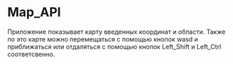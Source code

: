 # Map_API
Приложение показывает карту введенных координат и области.
Также по это карте можно перемещаться с помощью кнопок wasd и приближаться или отдаляться с помощью кнопок Left_Shift и Left_Ctrl соответсвенно.
